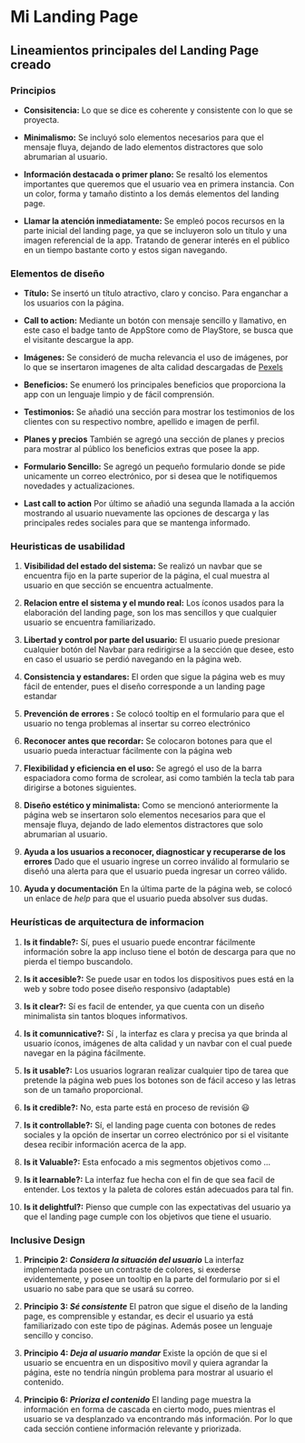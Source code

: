 # Mi Landing Page

## Lineamientos principales del Landing Page creado

### Principios

- **Consisitencia:** Lo que se dice es coherente y consistente con lo que se proyecta.

- **Minimalismo:** Se incluyó solo elementos necesarios para que el mensaje fluya, dejando de lado elementos distractores que solo abrumarian al usuario.

- **Información destacada o primer plano:** Se resaltó los elementos importantes que queremos que el usuario vea en primera instancia. Con un color, forma y tamaño distinto a los demás elementos del landing page.

- **Llamar la atención inmediatamente:** Se empleó pocos recursos en la parte inicial del landing page, ya que se incluyeron solo un título y una imagen referencial de la app. Tratando de generar interés en el público en un tiempo bastante corto y estos sigan navegando.

### Elementos de diseño

- **Título:** Se insertó un título atractivo, claro y conciso. Para enganchar a los usuarios con la página.

- **Call to action:** Mediante un botón con mensaje sencillo y llamativo, en este caso el badge tanto de AppStore como de PlayStore, se busca que el visitante descargue la app.

- **Imágenes:** Se consideró de mucha relevancia el uso de imágenes, por lo que se insertaron imagenes de alta calidad descargadas de [Pexels](pexels.com)

- **Beneficios:** Se enumeró los principales beneficios que proporciona la app con un lenguaje limpio y de fácil comprensión.

- **Testimonios:** Se añadió una sección para mostrar los testimonios de los clientes con su respectivo nombre, apellido e imagen de perfil.

- **Planes y precios**  También se agregó una sección de planes y precios para mostrar al público los beneficios extras que posee la app.

- **Formulario Sencillo:** Se agregó un pequeño formulario donde se pide unicamente un correo electrónico, por si desea que le notifiquemos novedades y actualizaciones.

- **Last call to action** Por último se añadió una segunda llamada a la acción mostrando al usuario nuevamente las opciones de descarga y las principales redes sociales para que se mantenga informado.

### Heuristicas de usabilidad

1. **Visibilidad del estado del sistema:**
Se realizó un navbar que se encuentra fijo en la parte superior de la página, el cual muestra al usuario en que sección se encuentra actualmente.

2. **Relacion entre el sistema y el mundo real:**
Los íconos usados para la elaboración del landing page, son los mas sencillos y que cualquier usuario se encuentra familiarizado.

3. **Libertad y control por parte del usuario:**
El usuario puede presionar cualquier botón del Navbar para redirigirse a la sección que desee, esto en caso el usuario se perdió navegando en la página web.

4. **Consistencia y estandares:**
El orden que sigue la página web es muy fácil de entender, pues el diseño corresponde a un landing page estandar

5. **Prevención de errores :**
Se colocó tooltip en el formulario para que el usuario no tenga problemas al insertar su correo electrónico

6. **Reconocer antes que recordar:**
Se colocaron botones para que el usuario pueda interactuar fácilmente con la página web

7. **Flexibilidad y eficiencia en el uso:**
Se agregó el uso de la barra espaciadora como forma de scrolear, asi como también la tecla tab para dirigirse a botones siguientes.

8. **Diseño estético y minimalista:**
Como se mencionó anteriormente la página web se insertaron solo elementos necesarios para que el mensaje fluya, dejando de lado elementos distractores que solo abrumarian al usuario.

9. **Ayuda a los usuarios a reconocer, diagnosticar y recuperarse de los errores**
Dado que el usuario ingrese un correo inválido al formulario se diseñó una alerta para que el usuario pueda ingresar un correo válido.

10. **Ayuda y documentación**
En la última parte de la página web, se colocó un enlace de *help* para que el usuario pueda absolver sus dudas.

### Heurísticas de arquitectura de informacion

1. **Is it findable?:** Sí, pues el usuario puede encontrar fácilmente información sobre la app incluso tiene el botón de descarga para que no pierda el tiempo buscandolo.

2. **Is it accesible?:** Se puede usar en todos los dispositivos pues está en la web y sobre todo posee diseño responsivo (adaptable)

3. **Is it clear?:** Sí es facil de entender, ya que cuenta con un diseño minimalista sin tantos bloques informativos.

4. **Is it comunnicative?:** Sí , la interfaz es clara y precisa ya que brinda al usuario íconos, imágenes de alta calidad y un navbar con el cual puede navegar en la página fácilmente.

5. **Is it usable?:** Los usuarios lograran realizar cualquier tipo de tarea que pretende la página web pues los botones son de fácil acceso y las letras son de un tamaño proporcional.

6. **Is it credible?:** No, esta parte está en proceso de revisión :smiley:

7. **Is it controllable?:** Sí, el landing page cuenta con botones de redes sociales y la opción de insertar un correo electrónico por si el visitante desea recibir información acerca de la app.

8. **Is it Valuable?:** Esta enfocado a mis segmentos objetivos como ...

9. **Is it learnable?:** La interfaz fue hecha con el fin de que sea facil de entender. Los textos y la paleta de colores están adecuados para tal fin.

10. **Is it delightful?:** Pienso que cumple con las expectativas del usuario ya que el landing page cumple con los objetivos que tiene el usuario.

### Inclusive Design

1. **Principio 2: *Considera la situación del usuario*** La interfaz implementada posee un contraste de colores, si exederse evidentemente, y posee un tooltip en la parte del formulario por si el usuario no sabe para que se usará su correo.

2. **Principio 3: *Sé consistente*** El patron que sigue el diseño de la landing page, es comprensible y estandar, es decir el usuario ya está familiarizado con este tipo de páginas. Además posee un lenguaje sencillo y conciso.

3. **Principio 4: *Deja al usuario mandar*** Existe la opción de que si el usuario se encuentra en un dispositivo movil y quiera agrandar la página, este no tendría ningún problema para mostrar al usuario el contenido.

4. **Principio 6: *Prioriza el contenido*** El landing page muestra la información en forma de cascada en cierto modo, pues mientras el usuario se va desplanzado va encontrando más información. Por lo que cada sección contiene información relevante y priorizada.
